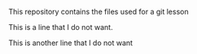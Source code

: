 This repository contains the files used for a git lesson

This is a line that I do not want.

This is another line that I do not want
